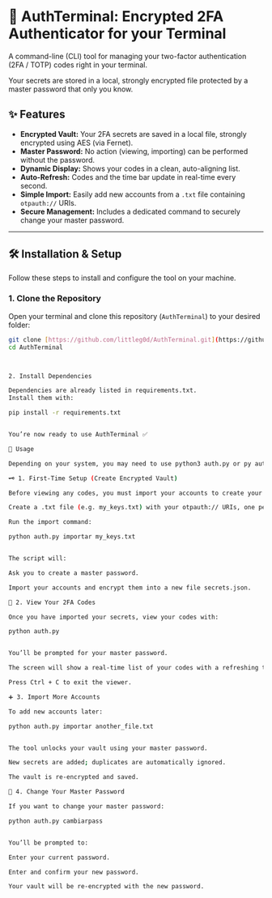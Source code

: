 # 🔐 AuthTerminal: Encrypted 2FA Authenticator for your Terminal

A command-line (CLI) tool for managing your two-factor authentication (2FA / TOTP) codes right in your terminal.

Your secrets are stored in a local, strongly encrypted file protected by a master password that only you know.

## ✨ Features

* **Encrypted Vault:** Your 2FA secrets are saved in a local file, strongly encrypted using AES (via Fernet).
* **Master Password:** No action (viewing, importing) can be performed without the password.
* **Dynamic Display:** Shows your codes in a clean, auto-aligning list.
* **Auto-Refresh:** Codes and the time bar update in real-time every second.
* **Simple Import:** Easily add new accounts from a `.txt` file containing `otpauth://` URIs.
* **Secure Management:** Includes a dedicated command to securely change your master password.

---

## 🛠️ Installation & Setup

Follow these steps to install and configure the tool on your machine.

### 1. Clone the Repository

Open your terminal and clone this repository (`AuthTerminal`) to your desired folder:

```bash
git clone [https://github.com/littleg0d/AuthTerminal.git](https://github.com/littleg0d/AuthTerminal.git)
cd AuthTerminal



2. Install Dependencies

Dependencies are already listed in requirements.txt.
Install them with:

pip install -r requirements.txt


You’re now ready to use AuthTerminal ✅

🚀 Usage

Depending on your system, you may need to use python3 auth.py or py auth.py instead of python auth.py.

🗝️ 1. First-Time Setup (Create Encrypted Vault)

Before viewing any codes, you must import your accounts to create your encrypted vault.

Create a .txt file (e.g. my_keys.txt) with your otpauth:// URIs, one per line.

Run the import command:

python auth.py importar my_keys.txt


The script will:

Ask you to create a master password.

Import your accounts and encrypt them into a new file secrets.json.

👀 2. View Your 2FA Codes

Once you have imported your secrets, view your codes with:

python auth.py


You’ll be prompted for your master password.

The screen will show a real-time list of your codes with a refreshing timer bar.

Press Ctrl + C to exit the viewer.

➕ 3. Import More Accounts

To add new accounts later:

python auth.py importar another_file.txt


The tool unlocks your vault using your master password.

New secrets are added; duplicates are automatically ignored.

The vault is re-encrypted and saved.

🔄 4. Change Your Master Password

If you want to change your master password:

python auth.py cambiarpass


You’ll be prompted to:

Enter your current password.

Enter and confirm your new password.

Your vault will be re-encrypted with the new password.
